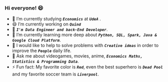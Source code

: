### Hi everyone! 😄

- 🔭 I’m currently studying  ***`Economics`*** at ***`UdeA`*** .
- 😄 I’m currently working on ***`Quind`***
- 🚩 ***`I'm Data Engineer and back-End Developer`***.
- 🌱 I’m currently learning more deep about  ***`Python, SQL, Spark, Java & Google Cloud Platform`***.
- 👯 I would like to help to solve problems with  ***`Creative ideas`*** in order to improve the  ***`People`*** daily life.
- 💬 Ask me about videogames, movies, anime,  ***`Economics Maths, Statistics & Programming Data`***.
- ⚡ Fun fact: My favorite color is ***`Red`***, even the best superhero is ***`Dead Pool`*** and my favorite soccer team is ***`Liverpool`***.

<!--
**TeusM224/TeusM224** is a ✨ _special_ ✨ repository because its `README.md` (this file) appears on your GitHub profile.

Here are some ideas to get you started:

- 🔭 I’m currently working on ...
- 🌱 I’m currently learning ...
- 👯 I’m looking to collaborate on ...
- 🤔 I’m looking for help with ...
- 💬 Ask me about ...
- 📫 How to reach me: ...
- 😄 Pronouns: ...
- ⚡ Fun fact: ...
-->
